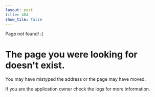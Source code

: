 ```yaml
---
layout: post
title: 404
show_tile: false
---
```


Page not found! :(

<div class="dialog">
  <div>
    <h1>The page you were looking for doesn't exist.</h1>
    <p>You may have mistyped the address or the page may have moved.</p>
  </div>
  <p>If you are the application owner check the logs for more information.</p>
  <img src="assets/raven.gif" alt="">
</div>